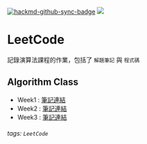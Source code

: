 [![hackmd-github-sync-badge](https://hackmd.io/DkWltRupSZGUjZyLvtSY4g/badge)](https://hackmd.io/DkWltRupSZGUjZyLvtSY4g) ![](https://img.shields.io/badge/Class-Algorithm-blue)

# LeetCode 
記錄演算法課程的作業，包括了 `解題筆記` 與 `程式碼`

## Algorithm Class
* Week1 : [筆記連結](https://hackmd.io/@gbSkzVymQsiREVFGHI7tpQ/BJboC_klq)
* Week2 : [筆記連結](https://hackmd.io/@gbSkzVymQsiREVFGHI7tpQ/rkexfLUgq)
* Week3 : [筆記連結](https://hackmd.io/@gbSkzVymQsiREVFGHI7tpQ/BJH6xsyb9)


###### tags: `LeetCode`